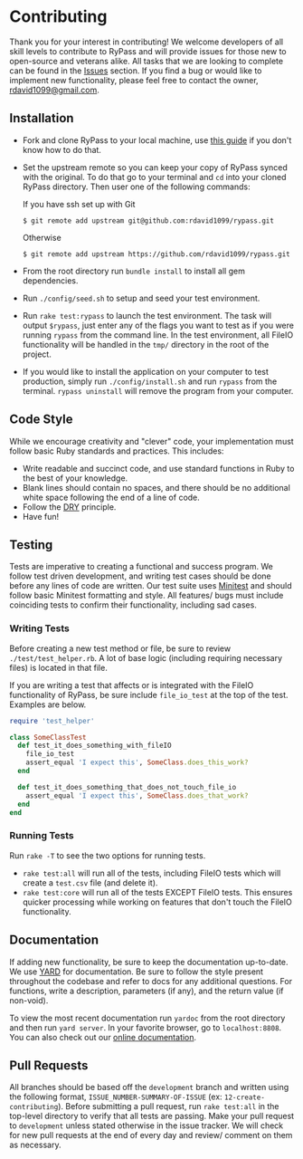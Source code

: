 # Contributing

Thank you for your interest in contributing! We welcome developers of all skill levels to contribute to RyPass and will provide issues for those new to open-source and veterans alike. All tasks that we are looking to complete can be found in the [Issues](https://github.com/rdavid1099/rypass/issues) section. If you find a bug or would like to implement new functionality, please feel free to contact the owner, [rdavid1099@gmail.com](mailto:rdavid1099@gmail.com).

## Installation

- Fork and clone RyPass to your local machine, use [this guide](https://help.github.com/articles/fork-a-repo/) if you don't know how to do that.
- Set the upstream remote so you can keep your copy of RyPass synced with the original. To do that go to your terminal and `cd` into your cloned RyPass directory. Then user one of the following commands:

   If you have ssh set up with Git
   ```
   $ git remote add upstream git@github.com:rdavid1099/rypass.git
   ```
   Otherwise
   ```
   $ git remote add upstream https://github.com/rdavid1099/rypass.git
   ```

- From the root directory run `bundle install` to install all gem dependencies.
- Run `./config/seed.sh` to setup and seed your test environment.
- Run `rake test:rypass` to launch the test environment. The task will output `$rypass`, just enter any of the flags you want to test as if you were running `rypass` from the command line. In the test environment, all FileIO functionality will be handled in the `tmp/` directory in the root of the project.
- If you would like to install the application on your computer to test production, simply run `./config/install.sh` and run `rypass` from the terminal. `rypass uninstall` will remove the program from your computer.

## Code Style

While we encourage creativity and "clever" code, your implementation must follow basic Ruby standards and practices. This includes:

- Write readable and succinct code, and use standard functions in Ruby to the best of your knowledge.
- Blank lines should contain no spaces, and there should be no additional white space following the end of a line of code.
- Follow the [DRY](https://en.wikipedia.org/wiki/Don%27t_repeat_yourself) principle.
- Have fun!

## Testing

Tests are imperative to creating a functional and success program. We follow test driven development, and writing test cases should be done before any lines of code are written. Our test suite uses [Minitest](http://ruby-doc.org/stdlib-2.0.0/libdoc/minitest/rdoc/MiniTest.html) and should follow basic Minitest formatting and style. All features/ bugs must include coinciding tests to confirm their functionality, including sad cases.

### Writing Tests

Before creating a new test method or file, be sure to review `./test/test_helper.rb`. A lot of base logic (including requiring necessary files) is located in that file.

If you are writing a test that affects or is integrated with the FileIO functionality of RyPass, be sure include `file_io_test` at the top of the test. Examples are below.

```ruby
require 'test_helper'

class SomeClassTest
  def test_it_does_something_with_fileIO
    file_io_test
    assert_equal 'I expect this', SomeClass.does_this_work?
  end

  def test_it_does_something_that_does_not_touch_file_io
    assert_equal 'I expect this', SomeClass.does_that_work?
  end
end
```

### Running Tests

Run `rake -T` to see the two options for running tests.
- `rake test:all` will run all of the tests, including FileIO tests which will create a `test.csv` file (and delete it).
- `rake test:core` will run all of the tests EXCEPT FileIO tests. This ensures quicker processing while working on features that don't touch the FileIO functionality.

## Documentation

If adding new functionality, be sure to keep the documentation up-to-date. We use [YARD](http://yardoc.org/) for documentation. Be sure to follow the style present throughout the codebase and refer to docs for any additional questions. For functions, write a description, parameters (if any), and the return value (if non-void).

To view the most recent documentation run `yardoc` from the root directory and then run `yard server`. In your favorite browser, go to `localhost:8808`. You can also check out our [online documentation](http://www.rubydoc.info/github/rdavid1099/rypass/master).

## Pull Requests

All branches should be based off the `development` branch and written using the following format, `ISSUE_NUMBER-SUMMARY-OF-ISSUE` (ex: `12-create-contributing`). Before submitting a pull request, run `rake test:all` in the top-level directory to verify that all tests are passing. Make your pull request to `development` unless stated otherwise in the issue tracker. We will check for new pull requests at the end of every day and review/ comment on them as necessary.
